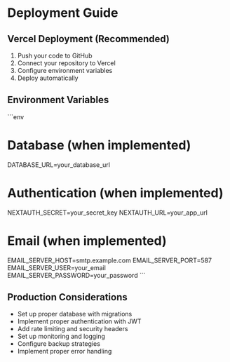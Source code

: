 # Deployment Guide

## Vercel Deployment (Recommended)

1. Push your code to GitHub
2. Connect your repository to Vercel
3. Configure environment variables
4. Deploy automatically

## Environment Variables

\`\`\`env
# Database (when implemented)
DATABASE_URL=your_database_url

# Authentication (when implemented)
NEXTAUTH_SECRET=your_secret_key
NEXTAUTH_URL=your_app_url

# Email (when implemented)
EMAIL_SERVER_HOST=smtp.example.com
EMAIL_SERVER_PORT=587
EMAIL_SERVER_USER=your_email
EMAIL_SERVER_PASSWORD=your_password
\`\`\`

## Production Considerations

- Set up proper database with migrations
- Implement proper authentication with JWT
- Add rate limiting and security headers
- Set up monitoring and logging
- Configure backup strategies
- Implement proper error handling
